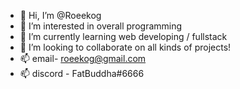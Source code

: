 - 👋 Hi, I’m @Roeekog
- 👀 I’m interested in overall programming
- 🌱 I’m currently learning web developing / fullstack
- 💞️ I’m looking to collaborate on all kinds of projects!
- 📫 email- roeekog@gmail.com
- 📫 discord - FatBuddha#6666 
<!---
Roeekog/Roeekog is a ✨ special ✨ repository because its `README.md` (this file) appears on your GitHub profile.
You can click the Preview link to take a look at your changes.
--->
